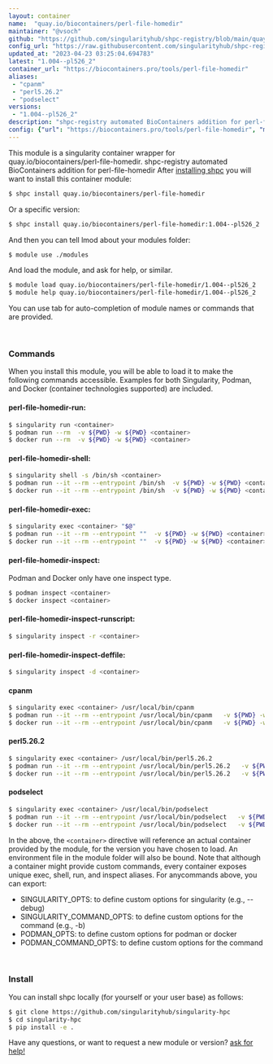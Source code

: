 ```yaml
---
layout: container
name:  "quay.io/biocontainers/perl-file-homedir"
maintainer: "@vsoch"
github: "https://github.com/singularityhub/shpc-registry/blob/main/quay.io/biocontainers/perl-file-homedir/container.yaml"
config_url: "https://raw.githubusercontent.com/singularityhub/shpc-registry/main/quay.io/biocontainers/perl-file-homedir/container.yaml"
updated_at: "2023-04-23 03:25:04.694783"
latest: "1.004--pl526_2"
container_url: "https://biocontainers.pro/tools/perl-file-homedir"
aliases:
 - "cpanm"
 - "perl5.26.2"
 - "podselect"
versions:
 - "1.004--pl526_2"
description: "shpc-registry automated BioContainers addition for perl-file-homedir"
config: {"url": "https://biocontainers.pro/tools/perl-file-homedir", "maintainer": "@vsoch", "description": "shpc-registry automated BioContainers addition for perl-file-homedir", "latest": {"1.004--pl526_2": "sha256:d6cceb0f9251348bf15dba09f6f89dfb7b3a72684a376146cb79732858937172"}, "tags": {"1.004--pl526_2": "sha256:d6cceb0f9251348bf15dba09f6f89dfb7b3a72684a376146cb79732858937172"}, "docker": "quay.io/biocontainers/perl-file-homedir", "aliases": {"cpanm": "/usr/local/bin/cpanm", "perl5.26.2": "/usr/local/bin/perl5.26.2", "podselect": "/usr/local/bin/podselect"}}
---
```


This module is a singularity container wrapper for quay.io/biocontainers/perl-file-homedir.
shpc-registry automated BioContainers addition for perl-file-homedir
After [installing shpc](#install) you will want to install this container module:


```bash
$ shpc install quay.io/biocontainers/perl-file-homedir
```

Or a specific version:

```bash
$ shpc install quay.io/biocontainers/perl-file-homedir:1.004--pl526_2
```

And then you can tell lmod about your modules folder:

```bash
$ module use ./modules
```

And load the module, and ask for help, or similar.

```bash
$ module load quay.io/biocontainers/perl-file-homedir/1.004--pl526_2
$ module help quay.io/biocontainers/perl-file-homedir/1.004--pl526_2
```

You can use tab for auto-completion of module names or commands that are provided.

<br>

### Commands

When you install this module, you will be able to load it to make the following commands accessible.
Examples for both Singularity, Podman, and Docker (container technologies supported) are included.

#### perl-file-homedir-run:

```bash
$ singularity run <container>
$ podman run --rm  -v ${PWD} -w ${PWD} <container>
$ docker run --rm  -v ${PWD} -w ${PWD} <container>
```

#### perl-file-homedir-shell:

```bash
$ singularity shell -s /bin/sh <container>
$ podman run --it --rm --entrypoint /bin/sh  -v ${PWD} -w ${PWD} <container>
$ docker run --it --rm --entrypoint /bin/sh  -v ${PWD} -w ${PWD} <container>
```

#### perl-file-homedir-exec:

```bash
$ singularity exec <container> "$@"
$ podman run --it --rm --entrypoint ""  -v ${PWD} -w ${PWD} <container> "$@"
$ docker run --it --rm --entrypoint ""  -v ${PWD} -w ${PWD} <container> "$@"
```

#### perl-file-homedir-inspect:

Podman and Docker only have one inspect type.

```bash
$ podman inspect <container>
$ docker inspect <container>
```

#### perl-file-homedir-inspect-runscript:

```bash
$ singularity inspect -r <container>
```

#### perl-file-homedir-inspect-deffile:

```bash
$ singularity inspect -d <container>
```


#### cpanm

```bash
$ singularity exec <container> /usr/local/bin/cpanm
$ podman run --it --rm --entrypoint /usr/local/bin/cpanm   -v ${PWD} -w ${PWD} <container> -c " $@"
$ docker run --it --rm --entrypoint /usr/local/bin/cpanm   -v ${PWD} -w ${PWD} <container> -c " $@"
```


#### perl5.26.2

```bash
$ singularity exec <container> /usr/local/bin/perl5.26.2
$ podman run --it --rm --entrypoint /usr/local/bin/perl5.26.2   -v ${PWD} -w ${PWD} <container> -c " $@"
$ docker run --it --rm --entrypoint /usr/local/bin/perl5.26.2   -v ${PWD} -w ${PWD} <container> -c " $@"
```


#### podselect

```bash
$ singularity exec <container> /usr/local/bin/podselect
$ podman run --it --rm --entrypoint /usr/local/bin/podselect   -v ${PWD} -w ${PWD} <container> -c " $@"
$ docker run --it --rm --entrypoint /usr/local/bin/podselect   -v ${PWD} -w ${PWD} <container> -c " $@"
```



In the above, the `<container>` directive will reference an actual container provided
by the module, for the version you have chosen to load. An environment file in the
module folder will also be bound. Note that although a container
might provide custom commands, every container exposes unique exec, shell, run, and
inspect aliases. For anycommands above, you can export:

 - SINGULARITY_OPTS: to define custom options for singularity (e.g., --debug)
 - SINGULARITY_COMMAND_OPTS: to define custom options for the command (e.g., -b)
 - PODMAN_OPTS: to define custom options for podman or docker
 - PODMAN_COMMAND_OPTS: to define custom options for the command

<br>

### Install

You can install shpc locally (for yourself or your user base) as follows:

```bash
$ git clone https://github.com/singularityhub/singularity-hpc
$ cd singularity-hpc
$ pip install -e .
```

Have any questions, or want to request a new module or version? [ask for help!](https://github.com/singularityhub/singularity-hpc/issues)
